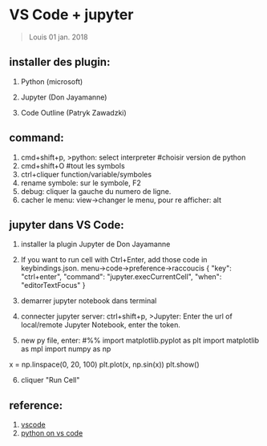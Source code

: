# VS Code + jupyter

> Louis
> 01 jan. 2018

## installer des plugin:
1. Python (microsoft)

2. Jupyter (Don Jayamanne)

3. Code Outline (Patryk Zawadzki)

## command:
1. cmd+shift+p, >python: select interpreter #choisir version de python
2. cmd+shift+O #tout les symbols
3. ctrl+cliquer function/variable/symboles
4. rename symbole: sur le symbole, F2
5. debug: cliquer la gauche du numero de ligne.
6. cacher le menu: view->changer le menu, pour re afficher: alt

## jupyter dans VS Code:
1. installer la plugin Jupyter de  Don Jayamanne
2. If you want to run cell with Ctrl+Enter, add those code in keybindings.json.
menu->code->preference->raccoucis
{ "key": "ctrl+enter",      "command": "jupyter.execCurrentCell",
                                  "when": "editorTextFocus"
}
3. demarrer jupyter notebook dans terminal
4. connecter jupyter server:
ctrl+shift+p, >Jupyter: Enter the url of local/remote Jupyter Notebook, enter the token.

5. new py file, enter:
#%%
import matplotlib.pyplot as plt
import matplotlib as mpl
import numpy as np

x = np.linspace(0, 20, 100)
plt.plot(x, np.sin(x))
plt.show()

6. cliquer "Run Cell"

## reference:
1. [vscode](https://code.visualstudio.com/docs?start=true)
2. [python on vs code](https://code.visualstudio.com/docs/languages/python)